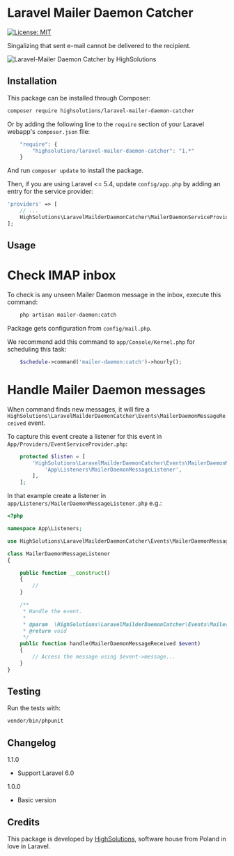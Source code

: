 Laravel Mailer Daemon Catcher
================

 [![License: MIT](https://img.shields.io/badge/License-MIT-brightgreen.svg?style=flat-square)](https://opensource.org/licenses/MIT)

Singalizing that sent e-mail cannot be delivered to the recipient.

![Laravel-Mailer Daemon Catcher by HighSolutions](https://raw.githubusercontent.com/highsolutions/laravel-mailer-daemon-catcher/master/intro.jpg)

Installation
------------

This package can be installed through Composer:

```bash
composer require highsolutions/laravel-mailer-daemon-catcher
```

Or by adding the following line to the `require` section of your Laravel webapp's `composer.json` file:

```javascript
    "require": {
        "highsolutions/laravel-mailer-daemon-catcher": "1.*"
    }
```

And run `composer update` to install the package.

Then, if you are using Laravel <= 5.4, update `config/app.php` by adding an entry for the service provider:

```php
'providers' => [
    // ...
    HighSolutions\LaravelMailderDaemonCatcher\MailerDaemonServiceProvider::class,
];
```

Usage
------------

Check IMAP inbox
========================

To check is any unseen Mailer Daemon message in the inbox, execute this command:

```bash
    php artisan mailer-daemon:catch
```

Package gets configuration from `config/mail.php`.

We recommend add this command to `app/Console/Kernel.php` for scheduling this task:

```php
	$schedule->command('mailer-daemon:catch')->hourly();
```

Handle Mailer Daemon messages
========================

When command finds new messages, it will fire a `HighSolutions\LaravelMailderDaemonCatcher\Events\MailerDaemonMessageReceived` event.

To capture this event create a listener for this event in `App/Providers/EventServiceProvider.php`:

```php
	protected $listen = [
		'HighSolutions\LaravelMailderDaemonCatcher\Events\MailerDaemonMessageReceived' => [
			'App\Listeners\MailerDaemonMessageListener',
		],
	];
```

In that example create a listener in `app/Listeners/MailerDaemonMessageListener.php` e.g.:

```php
<?php

namespace App\Listeners;

use HighSolutions\LaravelMailderDaemonCatcher\Events\MailerDaemonMessageReceived;

class MailerDaemonMessageListener
{

    public function __construct()
    {
        //
    }

    /**
     * Handle the event.
     *
     * @param  \HighSolutions\LaravelMailderDaemonCatcher\Events\MailerDaemonMessageReceived  $event
     * @return void
     */
    public function handle(MailerDaemonMessageReceived $event)
    {
        // Access the message using $event->message...
    }
}
```

Testing
---------

Run the tests with:

``` bash
vendor/bin/phpunit
```

Changelog
---------

1.1.0
* Support Laravel 6.0

1.0.0
* Basic version

Credits
-------

This package is developed by [HighSolutions](https://highsolutions.org), software house from Poland in love in Laravel.
